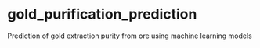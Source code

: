 # gold_purification_prediction
 Prediction of gold extraction purity from ore using machine learning models
